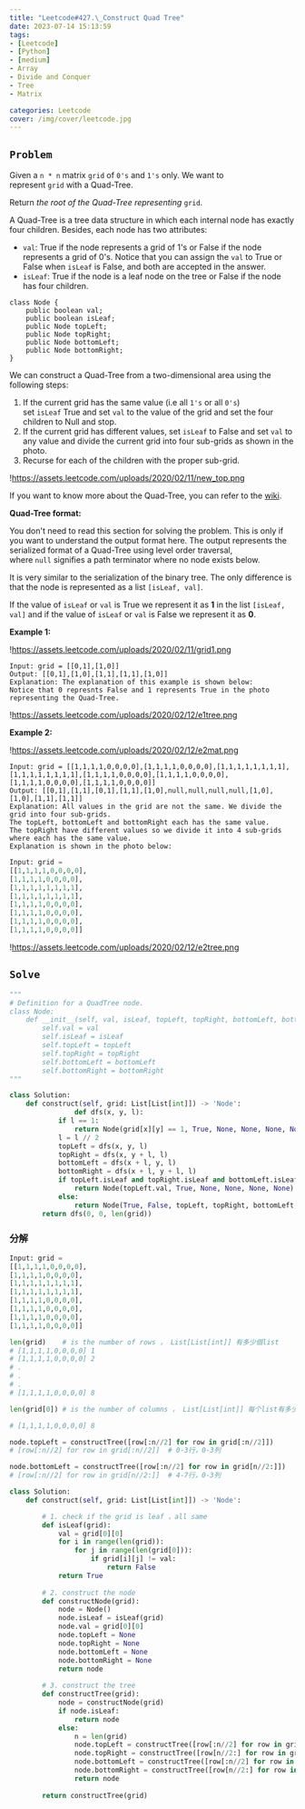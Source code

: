 ```yaml
---
title: "Leetcode#427.\_Construct Quad Tree"
date: 2023-07-14 15:13:59
tags:
- [Leetcode]
- [Python]
- [medium]
- Array
- Divide and Conquer
- Tree
- Matrix

categories: Leetcode
cover: /img/cover/leetcode.jpg
---
```


## `Problem`

Given a `n * n` matrix `grid` of `0's` and `1's` only. We want to represent `grid` with a Quad-Tree.

Return *the root of the Quad-Tree representing* `grid`.

A Quad-Tree is a tree data structure in which each internal node has exactly four children. Besides, each node has two attributes:

- `val`: True if the node represents a grid of 1's or False if the node represents a grid of 0's. Notice that you can assign the `val` to True or False when `isLeaf` is False, and both are accepted in the answer.
- `isLeaf`: True if the node is a leaf node on the tree or False if the node has four children.

```
class Node {
    public boolean val;
    public boolean isLeaf;
    public Node topLeft;
    public Node topRight;
    public Node bottomLeft;
    public Node bottomRight;
}
```

We can construct a Quad-Tree from a two-dimensional area using the following steps:

1. If the current grid has the same value (i.e all `1's` or all `0's`) set `isLeaf` True and set `val` to the value of the grid and set the four children to Null and stop.
2. If the current grid has different values, set `isLeaf` to False and set `val` to any value and divide the current grid into four sub-grids as shown in the photo.
3. Recurse for each of the children with the proper sub-grid.

!https://assets.leetcode.com/uploads/2020/02/11/new_top.png

If you want to know more about the Quad-Tree, you can refer to the [wiki](https://en.wikipedia.org/wiki/Quadtree).

**Quad-Tree format:**

You don't need to read this section for solving the problem. This is only if you want to understand the output format here. The output represents the serialized format of a Quad-Tree using level order traversal, where `null` signifies a path terminator where no node exists below.

It is very similar to the serialization of the binary tree. The only difference is that the node is represented as a list `[isLeaf, val]`.

If the value of `isLeaf` or `val` is True we represent it as **1** in the list `[isLeaf, val]` and if the value of `isLeaf` or `val` is False we represent it as **0**.

**Example 1:**

!https://assets.leetcode.com/uploads/2020/02/11/grid1.png

```
Input: grid = [[0,1],[1,0]]
Output: [[0,1],[1,0],[1,1],[1,1],[1,0]]
Explanation: The explanation of this example is shown below:
Notice that 0 represnts False and 1 represents True in the photo representing the Quad-Tree.

```

!https://assets.leetcode.com/uploads/2020/02/12/e1tree.png

**Example 2:**

!https://assets.leetcode.com/uploads/2020/02/12/e2mat.png

```
Input: grid = [[1,1,1,1,0,0,0,0],[1,1,1,1,0,0,0,0],[1,1,1,1,1,1,1,1],[1,1,1,1,1,1,1,1],[1,1,1,1,0,0,0,0],[1,1,1,1,0,0,0,0],[1,1,1,1,0,0,0,0],[1,1,1,1,0,0,0,0]]
Output: [[0,1],[1,1],[0,1],[1,1],[1,0],null,null,null,null,[1,0],[1,0],[1,1],[1,1]]
Explanation: All values in the grid are not the same. We divide the grid into four sub-grids.
The topLeft, bottomLeft and bottomRight each has the same value.
The topRight have different values so we divide it into 4 sub-grids where each has the same value.
Explanation is shown in the photo below:

```

```python
Input: grid = 
[[1,1,1,1,0,0,0,0],
[1,1,1,1,0,0,0,0],
[1,1,1,1,1,1,1,1],
[1,1,1,1,1,1,1,1],
[1,1,1,1,0,0,0,0],
[1,1,1,1,0,0,0,0],
[1,1,1,1,0,0,0,0],
[1,1,1,1,0,0,0,0]]
```

!https://assets.leetcode.com/uploads/2020/02/12/e2tree.png

## `Solve`

```python
"""
# Definition for a QuadTree node.
class Node:
    def __init__(self, val, isLeaf, topLeft, topRight, bottomLeft, bottomRight):
        self.val = val
        self.isLeaf = isLeaf
        self.topLeft = topLeft
        self.topRight = topRight
        self.bottomLeft = bottomLeft
        self.bottomRight = bottomRight
"""

class Solution:
    def construct(self, grid: List[List[int]]) -> 'Node':
				def dfs(x, y, l):
            if l == 1:
                return Node(grid[x][y] == 1, True, None, None, None, None)
            l = l // 2
            topLeft = dfs(x, y, l)
            topRight = dfs(x, y + l, l)
            bottomLeft = dfs(x + l, y, l)
            bottomRight = dfs(x + l, y + l, l)
            if topLeft.isLeaf and topRight.isLeaf and bottomLeft.isLeaf and bottomRight.isLeaf and topLeft.val == topRight.val == bottomLeft.val == bottomRight.val:
                return Node(topLeft.val, True, None, None, None, None)
            else:
                return Node(True, False, topLeft, topRight, bottomLeft, bottomRight)
        return dfs(0, 0, len(grid))
```

### 分解

```python
Input: grid = 
[[1,1,1,1,0,0,0,0],
[1,1,1,1,0,0,0,0],
[1,1,1,1,1,1,1,1],
[1,1,1,1,1,1,1,1],
[1,1,1,1,0,0,0,0],
[1,1,1,1,0,0,0,0],
[1,1,1,1,0,0,0,0],
[1,1,1,1,0,0,0,0]]

len(grid)    # is the number of rows ， List[List[int]] 有多少個list
# [1,1,1,1,0,0,0,0] 1
# [1,1,1,1,0,0,0,0] 2
# .
# .
# .
# [1,1,1,1,0,0,0,0] 8

len(grid[0]) # is the number of columns ， List[List[int]] 每个list有多少个元素

# [1,1,1,1,0,0,0,0] 8

node.topLeft = constructTree([row[:n//2] for row in grid[:n//2]])
# [row[:n//2] for row in grid[:n//2]]  # 0-3行，0-3列

node.bottomLeft = constructTree([row[:n//2] for row in grid[n//2:]])
# [row[:n//2] for row in grid[n//2:]]  # 4-7行，0-3列
```

```python
class Solution:
    def construct(self, grid: List[List[int]]) -> 'Node':

        # 1. check if the grid is leaf ，all same
        def isLeaf(grid):
            val = grid[0][0]
            for i in range(len(grid)):
                for j in range(len(grid[0])):
                    if grid[i][j] != val:
                        return False
            return True
        
        # 2. construct the node
        def constructNode(grid):
            node = Node()
            node.isLeaf = isLeaf(grid)
            node.val = grid[0][0]
            node.topLeft = None
            node.topRight = None
            node.bottomLeft = None
            node.bottomRight = None
            return node
        
        # 3. construct the tree
        def constructTree(grid):
            node = constructNode(grid)
            if node.isLeaf:
                return node
            else:
                n = len(grid)
                node.topLeft = constructTree([row[:n//2] for row in grid[:n//2]])
                node.topRight = constructTree([row[n//2:] for row in grid[:n//2]])
                node.bottomLeft = constructTree([row[:n//2] for row in grid[n//2:]])
                node.bottomRight = constructTree([row[n//2:] for row in grid[n//2:]])
                return node
        
        return constructTree(grid)
```